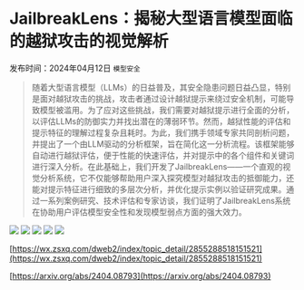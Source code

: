# JailbreakLens：揭秘大型语言模型面临的越狱攻击的视觉解析
发布时间：2024年04月12日
`模型安全`
> 随着大型语言模型（LLMs）的日益普及，其安全隐患问题日益凸显，特别是面对越狱攻击的挑战，攻击者通过设计越狱提示来绕过安全机制，可能导致模型被滥用。为了应对这些挑战，我们需要对越狱提示进行全面的分析，以评估LLMs的防御实力并找出潜在的薄弱环节。然而，越狱性能的评估和提示特征的理解过程复杂且耗时。为此，我们携手领域专家共同剖析问题，并提出了一个由LLM驱动的分析框架，旨在简化这一分析流程。该框架能够自动进行越狱评估，便于性能的快速评估，并对提示中的各个组件和关键词进行深入分析。在此基础上，我们开发了JailbreakLens——一个直观的视觉分析系统，它不仅能够帮助用户深入探究模型对越狱攻击的抵御能力，还能对提示特征进行细致的多层次分析，并优化提示实例以验证研究成果。通过一系列案例研究、技术评估和专家访谈，我们证明了JailbreakLens系统在协助用户评估模型安全性和发现模型弱点方面的强大效力。

![](https://raw.githubusercontent.com/HuggingAGI/HuggingArxiv/main/paper_images/2404.08793/framework.png)
![](https://raw.githubusercontent.com/HuggingAGI/HuggingArxiv/main/paper_images/2404.08793/component_design.png)
![](https://raw.githubusercontent.com/HuggingAGI/HuggingArxiv/main/paper_images/2404.08793/keyword_desgin.png)
![](https://raw.githubusercontent.com/HuggingAGI/HuggingArxiv/main/paper_images/2404.08793/Case.png)
![](https://raw.githubusercontent.com/HuggingAGI/HuggingArxiv/main/paper_images/2404.08793/evaluation.png)

[https://wx.zsxq.com/dweb2/index/topic_detail/2855288518151521](https://wx.zsxq.com/dweb2/index/topic_detail/2855288518151521)

[https://arxiv.org/abs/2404.08793](https://arxiv.org/abs/2404.08793)